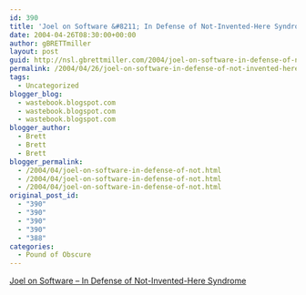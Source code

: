 ```yaml
---
id: 390
title: 'Joel on Software &#8211; In Defense of Not-Invented-Here Syndrome'
date: 2004-04-26T08:30:00+00:00
author: gBRETTmiller
layout: post
guid: http://nsl.gbrettmiller.com/2004/joel-on-software-in-defense-of-not-invented-here-syndrome
permalink: /2004/04/26/joel-on-software-in-defense-of-not-invented-here-syndrome/
tags:
  - Uncategorized
blogger_blog:
  - wastebook.blogspot.com
  - wastebook.blogspot.com
  - wastebook.blogspot.com
blogger_author:
  - Brett
  - Brett
  - Brett
blogger_permalink:
  - /2004/04/joel-on-software-in-defense-of-not.html
  - /2004/04/joel-on-software-in-defense-of-not.html
  - /2004/04/joel-on-software-in-defense-of-not.html
original_post_id:
  - "390"
  - "390"
  - "390"
  - "390"
  - "388"
categories:
  - Pound of Obscure
---
```

[Joel on Software &#8211; In Defense of Not-Invented-Here Syndrome](http://www.joelonsoftware.com/articles/fog0000000007.html)